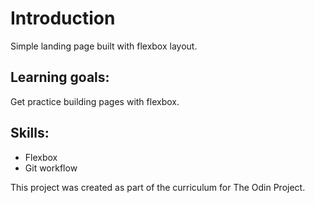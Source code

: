 
# Introduction

Simple landing page built with flexbox layout.

## Learning goals:

Get practice building pages with flexbox.

## Skills:

 - Flexbox
 - Git workflow

This project was created as part of the curriculum for The Odin Project.
